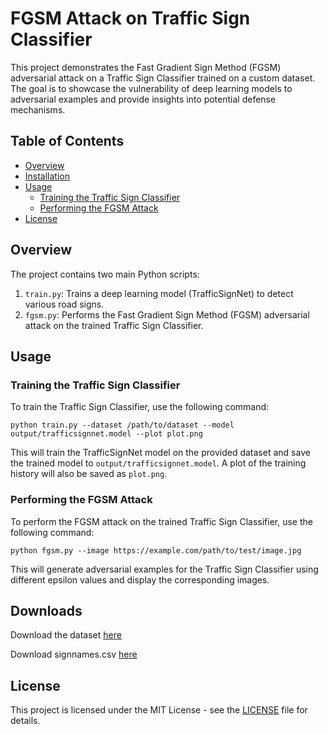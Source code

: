 # FGSM Attack on Traffic Sign Classifier

This project demonstrates the Fast Gradient Sign Method (FGSM) adversarial attack on a Traffic Sign Classifier trained on a custom dataset. The goal is to showcase the vulnerability of deep learning models to adversarial examples and provide insights into potential defense mechanisms.

## Table of Contents

- [Overview](#overview)
- [Installation](#installation)
- [Usage](#usage)
  - [Training the Traffic Sign Classifier](#training-the-traffic-sign-classifier)
  - [Performing the FGSM Attack](#performing-the-fgsm-attack)
- [License](#license)

## Overview

The project contains two main Python scripts:

1. `train.py`: Trains a deep learning model (TrafficSignNet) to detect various road signs.
2. `fgsm.py`: Performs the Fast Gradient Sign Method (FGSM) adversarial attack on the trained Traffic Sign Classifier.


## Usage

### Training the Traffic Sign Classifier

To train the Traffic Sign Classifier, use the following command:

`python train.py --dataset /path/to/dataset --model output/trafficsignnet.model --plot plot.png`


This will train the TrafficSignNet model on the provided dataset and save the trained model to `output/trafficsignnet.model`. A plot of the training history will also be saved as `plot.png`.

### Performing the FGSM Attack

To perform the FGSM attack on the trained Traffic Sign Classifier, use the following command:

`python fgsm.py --image https://example.com/path/to/test/image.jpg`


This will generate adversarial examples for the Traffic Sign Classifier using different epsilon values and display the corresponding images.

## Downloads
Download the dataset [here](https://www.kaggle.com/datasets/meowmeowmeowmeowmeow/gtsrb-german-traffic-sign)

Download signnames.csv [here](https://raw.githubusercontent.com/udacity/CarND-Traffic-Sign-Classifier-Project/master/signnames.csv)

## License

This project is licensed under the MIT License - see the [LICENSE](LICENSE) file for details.


